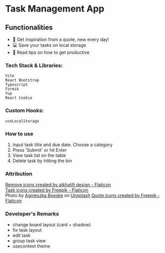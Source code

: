 # Task Management App

## Functionalities

- 📜 Get inspiration from a quote, new every day!
- 💻 Save your tasks on local storage
- 📖 Read tips on how to get productive

### Tech Stack & Libraries:

```
Vite
React Bootstrap
Typescript
Formik
Yup
React Cookie  
```

### Custom Hooks:

```
useLocalStorage  
```

### How to use

1. Input task title and due date. Choose a category
2. Press 'Submit' or hit Enter
3. View task list on the table
4. Delete task by hitting the bin

### Attribution

<a href="https://www.flaticon.com/free-icons/remove" title="remove icons">Remove icons created by alkhalifi design -
Flaticon</a>  
<a href="https://www.flaticon.com/free-icons/task" title="task icons">Task icons created by Freepik - Flaticon</a>  
Photo
by <a href="https://unsplash.com/@kundeleknabiegunie?utm_content=creditCopyText&utm_medium=referral&utm_source=unsplash">
Agnieszka Boeske</a>
on <a href="https://unsplash.com/photos/ky0ljKGar78?utm_content=creditCopyText&utm_medium=referral&utm_source=unsplash">
Unsplash</a>
<a href="https://www.flaticon.com/free-icons/quote" title="quote icons">Quote icons created by Freepik - Flaticon</a>

### Developer's Remarks

- change board layout (card + shadow)
- fix task layout
- edit task
- group task view
- usecontext theme